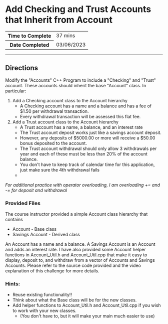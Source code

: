 # Add Checking and Trust Accounts that Inherit from Account

<table>
<tr>
<th>Time to Complete</th>
<td>37 mins</td>
</tr>
<tr>
<th>Date Completed</th>
<td>03/06/2023</td>
</tr>
</table>

<hr />

## Directions

Modify the "Accounts" C++ Program to include a "Checking" and "Trust" account.  These accounts should inherit the base "Account" class.  In particular:
1. Add a Checking account class to the Account hierarchy
    - A Checking account has a name and a balance and has a fee of $1.50 per withdrawal transaction.
    - Every withdrawal transaction will be assessed this flat fee.
2. Add a Trust account class to the Account hierarchy
    - A Trust account has a name, a balance, and an interest rate
    - The Trust account deposit works just like a savings account deposit.
    - However, any deposits of $5000.00 or more will receive a $50.00 bonus deposited to the account.
    - The Trust account withdrawal should only allow 3 withdrawals per year and each of these must be less than 20% of the account balance.
    - You don't have to keep track of calendar time for this application, just make sure the 4th withdrawal fails
    - 
_For additional practice with operator overloading, I am overloading += and -= for deposit and withdrawal_


### Provided Files

The course instructor provided a simple Account class hierarchy that contains
- Account - Base class
- Savings Account - Derived class

An Account has a name and a balance. A Savings Account is an Account and adds an interest rate.  I have also provided some Account helper functions in Account_Util.h and Account_Util.cpp that make it easy to display, deposit to, and withdraw from a vector of Accounts and Savings Accounts.  Please refer to the source code provided and the video explanation of this challenge for more details.


### Hints:
- Reuse existing functionality!!
- Think about what the Base class will be for the new classes.
- Add helper functions to Account_Util.h and Account_Util.cpp if you wish to work with your new classes.
  - (You don't have to, but it will make your main much easier to use)



